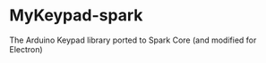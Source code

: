 MyKeypad-spark
============

The Arduino Keypad library ported to Spark Core (and modified for Electron)
